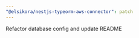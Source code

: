 ```yaml
---
"@elsikora/nestjs-typeorm-aws-connector": patch
---
```


Refactor database config and update README
